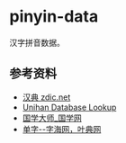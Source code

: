 # pinyin-data

汉字拼音数据。


## 参考资料

* [汉典 zdic.net](http://www.zdic.net/)
* [Unihan Database Lookup](http://www.unicode.org/charts/unihan.html)
* [国学大师_国学网](http://www.guoxuedashi.com/)
* [单字--字海网，叶典网](http://yedict.com/)
